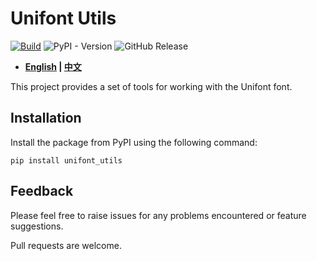 # Unifont Utils

[![Build](https://github.com/SkyEye-FAST/unifont_utils/actions/workflows/build.yml/badge.svg)](https://github.com/SkyEye-FAST/unifont_utils/actions/workflows/build.yml) ![PyPI - Version](https://img.shields.io/pypi/v/unifont_utils)
 ![GitHub Release](https://img.shields.io/github/v/release/SkyEye-FAST/unifont_utils)

- **[English](README.md) | [中文](README_zh.md)**

This project provides a set of tools for working with the Unifont font.

## Installation

Install the package from PyPI using the following command:

``` shell
pip install unifont_utils
```

## Feedback

Please feel free to raise issues for any problems encountered or feature suggestions.

Pull requests are welcome.
